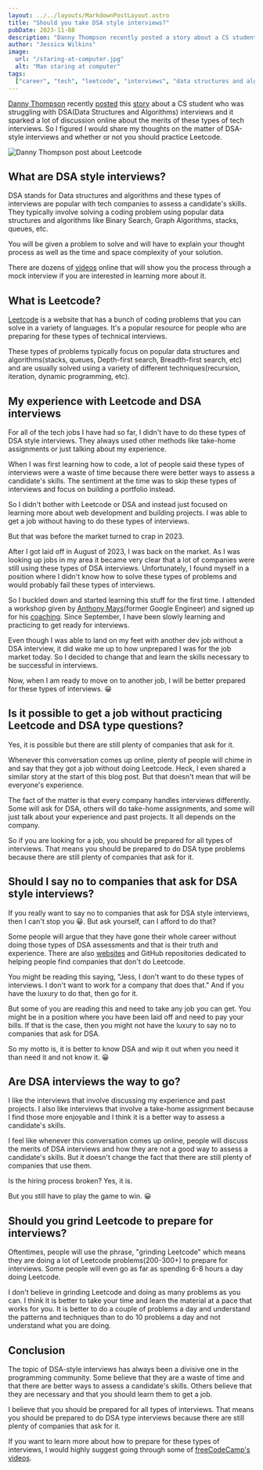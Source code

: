 ```yaml
---
layout: ../../layouts/MarkdownPostLayout.astro
title: "Should you take DSA style interviews?"
pubDate: 2023-11-08
description: "Danny Thompson recently posted a story about a CS student struggling with DSA interviews and it sparked a lot of discussion about the nature of tech interviews. Here are my thoughts on the matter."
author: "Jessica Wilkins"
image:
  url: "/staring-at-computer.jpg"
  alt: "Man staring at computer"
tags:
  ["career", "tech", "leetcode", "interviews", "data structures and algorithms"]
---
```


[Danny Thompson](https://twitter.com/DThompsonDev) recently [posted](https://twitter.com/DThompsonDev/status/1722256023472468441) this [story](https://www.reddit.com/r/csMajors/comments/17pkr7r/i_just_realized_applying_without_leetcode_is/?rdt=50513) about a CS student who was struggling with DSA(Data Structures and Algorithms) interviews and it sparked a lot of discussion online about the merits of these types of tech interviews. So I figured I would share my thoughts on the matter of DSA-style interviews and whether or not you should practice Leetcode.

![Danny Thompson post about Leetcode](/danny-thompson-leetcode-post.png)

## What are DSA style interviews?

DSA stands for Data structures and algorithms and these types of interviews are popular with tech companies to assess a candidate's skills. They typically involve solving a coding problem using popular data structures and algorithms like Binary Search, Graph Algorithms, stacks, queues, etc.

You will be given a problem to solve and will have to explain your thought process as well as the time and space complexity of your solution.

There are dozens of [videos](https://www.youtube.com/results?search_query=dsa+mock+interview) online that will show you the process through a mock interview if you are interested in learning more about it.

## What is Leetcode?

[Leetcode](https://leetcode.com/) is a website that has a bunch of coding problems that you can solve in a variety of languages. It's a popular resource for people who are preparing for these types of technical interviews.

These types of problems typically focus on popular data structures and algorithms(stacks, queues, Depth-first search, Breadth-first search, etc) and are usually solved using a variety of different techniques(recursion, iteration, dynamic programming, etc).

## My experience with Leetcode and DSA interviews

For all of the tech jobs I have had so far, I didn't have to do these types of DSA style interviews. They always used other methods like take-home assignments or just talking about my experience.

When I was first learning how to code, a lot of people said these types of interviews were a waste of time because there were better ways to assess a candidate's skills. The sentiment at the time was to skip these types of interviews and focus on building a portfolio instead.

So I didn't bother with Leetcode or DSA and instead just focused on learning more about web development and building projects. I was able to get a job without having to do these types of interviews.

But that was before the market turned to crap in 2023.

After I got laid off in August of 2023, I was back on the market. As I was looking up jobs in my area it became very clear that a lot of companies were still using these types of DSA interviews. Unfortunately, I found myself in a position where I didn't know how to solve these types of problems and would probably fail these types of interviews.

So I buckled down and started learning this stuff for the first time. I attended a workshop given by [Anthony Mays](https://anthonydmays.com/)(former Google Engineer) and signed up for his [coaching](https://morganlatimer.com/). Since September, I have been slowly learning and practicing to get ready for interviews.

Even though I was able to land on my feet with another dev job without a DSA interview, it did wake me up to how unprepared I was for the job market today. So I decided to change that and learn the skills necessary to be successful in interviews.

Now, when I am ready to move on to another job, I will be better prepared for these types of interviews. 😀

## Is it possible to get a job without practicing Leetcode and DSA type questions?

Yes, it is possible but there are still plenty of companies that ask for it.

Whenever this conversation comes up online, plenty of people will chime in and say that they got a job without doing Leetcode. Heck, I even shared a similar story at the start of this blog post. But that doesn't mean that will be everyone's experience.

The fact of the matter is that every company handles interviews differently. Some will ask for DSA, others will do take-home assignments, and some will just talk about your experience and past projects. It all depends on the company.

So if you are looking for a job, you should be prepared for all types of interviews. That means you should be prepared to do DSA type problems because there are still plenty of companies that ask for it.

## Should I say no to companies that ask for DSA style interviews?

If you really want to say no to companies that ask for DSA style interviews, then I can't stop you 😀. But ask yourself, can I afford to do that?

Some people will argue that they have gone their whole career without doing those types of DSA assessments and that is their truth and experience. There are also [websites](https://www.nowhiteboard.org/) and GitHub repositories dedicated to helping people find companies that don't do Leetcode.

You might be reading this saying, "Jess, I don't want to do these types of interviews. I don't want to work for a company that does that." And if you have the luxury to do that, then go for it.

But some of you are reading this and need to take any job you can get. You might be in a position where you have been laid off and need to pay your bills. If that is the case, then you might not have the luxury to say no to companies that ask for DSA.

So my motto is, it is better to know DSA and wip it out when you need it than need it and not know it. 😀

## Are DSA interviews the way to go?

I like the interviews that involve discussing my experience and past projects. I also like interviews that involve a take-home assignment because I find those more enjoyable and I think it is a better way to assess a candidate's skills.

I feel like whenever this conversation comes up online, people will discuss the merits of DSA interviews and how they are not a good way to assess a candidate's skills. But it doesn't change the fact that there are still plenty of companies that use them.

Is the hiring process broken? Yes, it is.

But you still have to play the game to win. 😀

## Should you grind Leetcode to prepare for interviews?

Oftentimes, people will use the phrase, "grinding Leetcode" which means they are doing a lot of Leetcode problems(200-300+) to prepare for interviews. Some people will even go as far as spending 6-8 hours a day doing Leetcode.

I don't believe in grinding Leetcode and doing as many problems as you can. I think it is better to take your time and learn the material at a pace that works for you. It is better to do a couple of problems a day and understand the patterns and techniques than to do 10 problems a day and not understand what you are doing.

## Conclusion

The topic of DSA-style interviews has always been a divisive one in the programming community. Some believe that they are a waste of time and that there are better ways to assess a candidate's skills. Others believe that they are necessary and that you should learn them to get a job.

I believe that you should be prepared for all types of interviews. That means you should be prepared to do DSA type interviews because there are still plenty of companies that ask for it.

If you want to learn more about how to prepare for these types of interviews, I would highly suggest going through some of [freeCodeCamp's videos](https://www.youtube.com/@freecodecamp/search?query=dsa).
